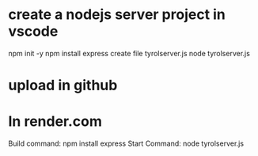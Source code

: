 # create a nodejs server project in vscode

npm init -y
npm install express
create file tyrolserver.js
node tyrolserver.js


# upload in github 


# In render.com
Build command: npm install express
Start Command: node tyrolserver.js




